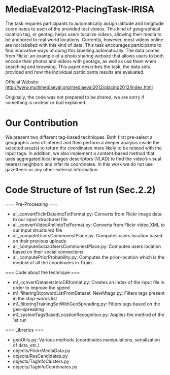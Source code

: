 MediaEval2012-PlacingTask-IRISA
===============================

The task requires participants to automatically assign latitude and longitude coordinates to each of the provided test videos. This kind of geographical location tag, or geotag, helps users localize videos, allowing their media to be anchored to real world locations. Currently, however, most videos online are not labelled with this kind of data. This task encourages participants to find innovative ways of doing this labelling automatically. The data comes from Flickr, an example of a photo sharing website that allows users to both encode their photos and videos with geotags, as well as use them when searching and browsing. This paper describes the task, the data sets provided and how the individual participants results are evaluated.

Official Website: http://www.multimediaeval.org/mediaeval2012/placing2012/index.html

Originally, the code was not prepared to be shared, we are sorry if something is unclear or bad explained. 

Our Contribution
===============================

We present two different tag-based techniques. Both first pre-select a geographic area of interest and then perform a deeper analysis inside the selected area(s) to return the coordinates more likely to be related with the input tags. In addition, we also implement a content-based method that uses aggregated local images descriptors (VLAD) to find the video’s visual nearest neighbors and infer its coordinates. In this work we do not use gazetteers or any other external information.

Code Structure of 1st run (Sec.2.2)
===============================

=== Pre-Processing ===
* all_convertFlickrDataIntoTxtFormat.py: Converts from Flickr image data to our input structured file
* all_convertVideoXmlIntoTxtFormat.py: Converts from Flickr video XML to our input structured file
* all_computeUsersCommonestPlace.py: Computes users location based on their previous uploads
* all_computeSocialUsersCommonestPlace.py: Computes users location based on their social connections
* all_computePriorProbability.py: Computes the prior-location which is the medoid of all the coordinates in Ttrain.

=== Code about the technique ===
* m1_convertDatasetsIntoDBformat.py: Creates an index of the input file in order to improve the speed
* m1_filteringStopwordListFromDataset_NewMtags.py: Filters tags present in the stop-words list
* m1_filteringTrainingSetWithGeoSpreading.py: Filters tags based on the geo-spreading
* m1_systemTagsBasedLocationRecognition.py: Applies the method of the 1st run

=== Libraries ===
* geoUtils.py: Various methods (coordinates manipulations, serialization of data, etc.)
* objects/FlickrMediaData.py
* objects/ResCandidates.py
* objects/TagInfoClusters.py
* objects/TagInfoCoordinates.py
